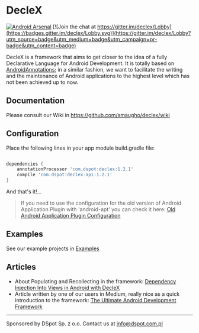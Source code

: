 # DecleX

[![Android Arsenal](https://img.shields.io/badge/Android%20Arsenal-DecleX-brightgreen.svg?style=flat)](https://android-arsenal.com/details/1/5504)
[![Join the chat at https://gitter.im/declex/Lobby](https://badges.gitter.im/declex/Lobby.svg)](https://gitter.im/declex/Lobby?utm_source=badge&utm_medium=badge&utm_campaign=pr-badge&utm_content=badge)

DecleX is a framework that aims to get closer to the idea of a fully Declarative Language for Android Development. 
It is totally based on <a href="https://github.com/excilys/androidannotations/wiki" target="_blank">AndroidAnnotations</a>; in a similar fashion, we want to facilitate the writing and the maintenance of 
Android applications to the highest level which has not been achieved up to now.


## Documentation

Please consult our Wiki in https://github.com/smaugho/declex/wiki

## Configuration

Place the following lines in your app module build.gradle file:

```gradle

dependencies {
    annotationProcessor 'com.dspot:declex:1.2.1'
    compile 'com.dspot:declex-api:1.2.1'
}

```

And that's it!...

>If you need to use the configuration for the old version of Android Application Plugin with 'android-apt' you can check it here: [Old Android Application Plugin Configuration](android_application_old.md)

## Examples

See our example projects in [Examples](https://github.com/smaugho/declex/wiki/Examples)

## Articles

 * About Populating and Recollecting in the framework: [Dependency Injection Into Views in Android with DecleX](https://medium.com/@smaugho/dependency-injection-into-views-in-android-with-declex-5e7b6537c3a2)
 * Article written by one of our users in Medium, really nice as a quick introduction to the framework: [The Ultimate Android Development Framework](https://android.jlelse.eu/the-ultimate-android-development-framework-f4382677e0c6#.hgzs2jiqs)

-----------
Sponsored by DSpot Sp. z o.o. Contact us at info@dspot.com.pl
